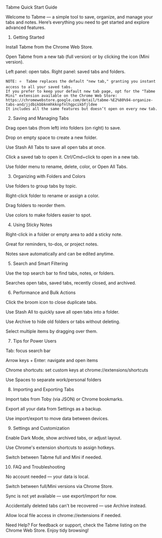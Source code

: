 Tabme Quick Start Guide

Welcome to Tabme — a simple tool to save, organize, and manage your tabs and notes. Here’s everything you need to get started and explore advanced features.

1. Getting Started

Install Tabme from the Chrome Web Store.

Open Tabme from a new tab (full version) or by clicking the icon (Mini version).

Left panel: open tabs. Right panel: saved tabs and folders.

```
NOTE: ⭐️  Tabme replaces the default "new tab," granting you instant access to all your saved tabs.
If you prefer to keep your default new tab page, opt for the "Tabme Mini" extension available on the Chrome Web Store:
https://chromewebstore.google.com/detail/tabme-%E2%80%94-organize-tabs-and/jjdbikbbknmhkknpfnlhgpcikbfjldee
It includes all the same features but doesn’t open on every new tab.
```
2. Saving and Managing Tabs

Drag open tabs (from left) into folders (on right) to save.

Drop on empty space to create a new folder.

Use Stash All Tabs to save all open tabs at once.

Click a saved tab to open it. Ctrl/Cmd+click to open in a new tab.

Use folder menu to rename, delete, color, or Open All Tabs.

3. Organizing with Folders and Colors

Use folders to group tabs by topic.

Right-click folder to rename or assign a color.

Drag folders to reorder them.

Use colors to make folders easier to spot.

4. Using Sticky Notes

Right-click in a folder or empty area to add a sticky note.

Great for reminders, to-dos, or project notes.

Notes save automatically and can be edited anytime.

5. Search and Smart Filtering

Use the top search bar to find tabs, notes, or folders.

Searches open tabs, saved tabs, recently closed, and archived.

6. Performance and Bulk Actions

Click the broom icon to close duplicate tabs.

Use Stash All to quickly save all open tabs into a folder.

Use Archive to hide old folders or tabs without deleting.

Select multiple items by dragging over them.

7. Tips for Power Users

Tab: focus search bar

Arrow keys + Enter: navigate and open items

Chrome shortcuts: set custom keys at chrome://extensions/shortcuts

Use Spaces to separate work/personal folders

8. Importing and Exporting Tabs

Import tabs from Toby (via JSON) or Chrome bookmarks.

Export all your data from Settings as a backup.

Use import/export to move data between devices.

9. Settings and Customization

Enable Dark Mode, show archived tabs, or adjust layout.

Use Chrome's extension shortcuts to assign hotkeys.

Switch between Tabme full and Mini if needed.

10. FAQ and Troubleshooting

No account needed — your data is local.

Switch between full/Mini versions via Chrome Store.

Sync is not yet available — use export/import for now.

Accidentally deleted tabs can't be recovered — use Archive instead.

Allow local file access in chrome://extensions if needed.

Need Help?
For feedback or support, check the Tabme listing on the Chrome Web Store. Enjoy tidy browsing!

